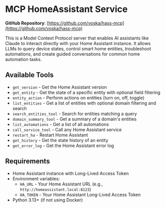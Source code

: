 # MCP HomeAssistant Service

**GitHub Repository**: [https://github.com/voska/hass-mcp](https://github.com/voska/hass-mcp)

This is a Model Context Protocol server that enables AI assistants like Claude to interact directly with your Home Assistant instance. It allows LLMs to query device states, control smart home entities, troubleshoot automations, and create guided conversations for common home automation tasks.

## Available Tools

- `get_version` - Get the Home Assistant version
- `get_entity` - Get the state of a specific entity with optional field filtering
- `entity_action` - Perform actions on entities (turn on, off, toggle)
- `list_entities` - Get a list of entities with optional domain filtering and search
- `search_entities_tool` - Search for entities matching a query
- `domain_summary_tool` - Get a summary of a domain's entities
- `list_automations` - Get a list of all automations
- `call_service_tool` - Call any Home Assistant service
- `restart_ha` - Restart Home Assistant
- `get_history` - Get the state history of an entity
- `get_error_log` - Get the Home Assistant error log

## Requirements

- Home Assistant instance with Long-Lived Access Token
- Environment variables:
  - `HA_URL` - Your Home Assistant URL (e.g., `http://homeassistant.local:8123`)
  - `HA_TOKEN` - Your Home Assistant Long-Lived Access Token
- Python 3.13+ (if not using Docker)
